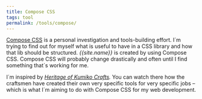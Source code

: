 ```yaml
---
title: Compose CSS
tags: tool
permalink: /tools/compose/
---
```

[Compose CSS](https://www.npmjs.com/package/compose-css) is a personal investigation and tools-building effort. I´m trying to find out for myself what is useful to have in a CSS library and how that lib should be structured. *{{site.name}}* is created by using Compose CSS. Compose CSS will probably change drastically and often until I find something that´s working for me.

I´m inspired by *[Heritage of Kumiko Crafts](https://youtu.be/-NuqwJz9RNE).* You can watch there how the craftsmen have created their own very specific tools for very specific jobs – which is what I´m aiming to do with Compose CSS for my web development.
